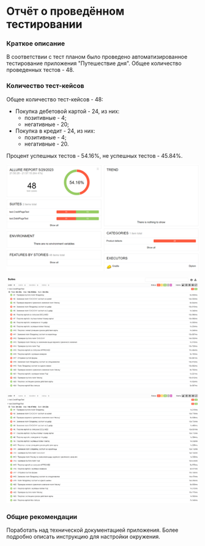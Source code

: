 # Отчёт о проведённом тестировании
### Краткое описание
В соответствии с тест планом было проведено автоматизированное тестирование приложения "Путешествие дня". Общее количество проведенных тестов - 48.
### Количество тест-кейсов
Общее количество тест-кейсов - 48:
* Покупка дебетовой картой - 24, из них:
  - позитивные - 4;
  - негативные - 20;
* Покупка в кредит - 24, из них:
  - позитивные - 4;
  - негативные - 20.
  
Процент успешных тестов - 54.16%, не успешных тестов - 45.84%.

![](../pic/1.png)

![](../pic/2.png)

![](../pic/3.png)

### Общие рекомендации
Поработать над технической документацией приложения. Более подробно описать инструкцию для настройки окружения.
